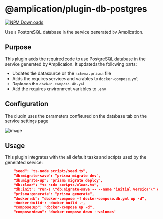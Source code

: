 # @amplication/plugin-db-postgres

[![NPM Downloads](https://img.shields.io/npm/dt/@amplication/plugin-db-postgres)](https://www.npmjs.com/package/@amplication/plugin-db-postgres) 

Use a PostgreSQL database in the service generated by Amplication.

## Purpose

This plugin adds the required code to use PostgreSQL database in the service generated by Amplication.
It updateds the following parts:
- Updates the datasource on the `schema.prisma` file
- Adds the requires services and varables to `docker-compose.yml`
- Replaces the `docker-compose-db.yml` 
- Add the requires environment variables to `.env`

## Configuration
The plugin uses the parameters configured on the database tab on the service settings page

![image](https://user-images.githubusercontent.com/43705455/190962515-6ffc6751-71de-4acb-9a85-da9e7096f923.png)


## Usage

This plugin integrates with the all default tasks and scripts used by the generated service:
```json
    "seed": "ts-node scripts/seed.ts",
    "db:migrate-save": "prisma migrate dev",
    "db:migrate-up": "prisma migrate deploy",
    "db:clean": "ts-node scripts/clean.ts",
    "db:init": "run-s \"db:migrate-save -- --name 'initial version'\" db:migrate-up seed",
    "prisma:generate": "prisma generate",
    "docker:db": "docker-compose -f docker-compose.db.yml up -d",
    "docker:build": "docker build .",
    "compose:up": "docker-compose up -d",
    "compose:down": "docker-compose down --volumes"
```    

